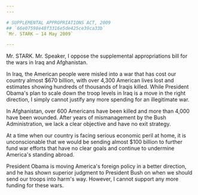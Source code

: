 ```yaml
---
---

# SUPPLEMENTAL APPROPRIATIONS ACT, 2009
## `66e07598e48f3316e5de425ce39ca33b`
`Mr. STARK — 14 May 2009`

---
```



Mr. STARK. Mr. Speaker, I oppose the supplemental appropriations bill 
for the wars in Iraq and Afghanistan.

In Iraq, the American people were misled into a war that has cost our 
country almost $670 billion, with over 4,300 American lives lost and 
estimates showing hundreds of thousands of Iraqis killed. While 
President Obama's plan to scale down the troop levels in Iraq is a move 
in the right direction, I simply cannot justify any more spending for 
an illegitimate war.

In Afghanistan, over 600 Americans have been killed and more than 
4,000 have been wounded. After years of mismanagement by the Bush 
Administration, we lack a clear objective and have no exit strategy.

At a time when our country is facing serious economic peril at home, 
it is unconscionable that we would be sending almost $100 billion to 
further fund war efforts that have no clear goals and continue to 
undermine America's standing abroad.

President Obama is moving America's foreign policy in a better 
direction, and he has shown superior judgment to President Bush on when 
we should send our troops into harm's way. However, I cannot support 
any more funding for these wars.